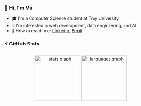 ### 👋 Hi, I'm Vu
- 🎓 I'm a Computer Science student at Troy University
- 💡 I'm interested in web development, data engineering, and AI
- 🔎 How to reach me: [LinkedIn](https://www.linkedin.com/in/vuhoang1604/), [Email](hoanganvu.work@gmail.com)

### ⚡ GitHub Stats

###

<div align="center">
  <img src="https://github-readme-stats.vercel.app/api?username=saladnga&hide_title=false&hide_rank=false&show_icons=true&include_all_commits=true&count_private=true&disable_animations=false&theme=codeSTACKr&locale=en&hide_border=false&order=1" height="150" alt="stats graph"  />
  <img src="https://github-readme-stats.vercel.app/api/top-langs?username=saladnga&locale=en&hide_title=false&layout=compact&card_width=320&langs_count=5&theme=codeSTACKr&hide_border=false&order=2" height="150" alt="languages graph"  />
</div>

###
